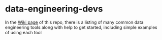 # data-engineering-devs

In the [Wiki page](https://github.com/InsightDataScience/data-engineering-devs/wiki) of this repo, there is a listing of many common data engineering tools along with help to get started, including simple examples of using each tool 


